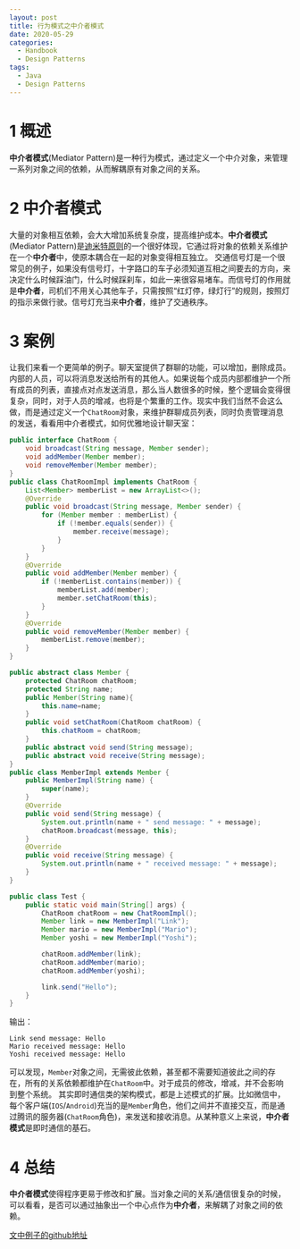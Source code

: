 ```yaml
---
layout: post
title: 行为模式之中介者模式
date: 2020-05-29
categories:
  - Handbook
  - Design Patterns
tags:
  - Java
  - Design Patterns
---
```


# 1 概述

**中介者模式**(Mediator Pattern)是一种行为模式，通过定义一个中介对象，来管理一系列对象之间的依赖，从而解耦原有对象之间的关系。

# 2 中介者模式

大量的对象相互依赖，会大大增加系统复杂度，提高维护成本。**中介者模式**(Mediator Pattern)是[迪米特原则](https://nightfield.com.cn/index.php/archives/96/#directory084061818085818549)的一个很好体现，它通过将对象的依赖关系维护在一个**中介者**中，使原本耦合在一起的对象变得相互独立。
交通信号灯是一个很常见的例子，如果没有信号灯，十字路口的车子必须知道互相之间要去的方向，来决定什么时候踩油门，什么时候踩刹车，如此一来很容易堵车。而信号灯的作用就是**中介者**，司机们不用关心其他车子，只需按照“红灯停，绿灯行”的规则，按照灯的指示来做行驶。信号灯充当来**中介者**，维护了交通秩序。

# 3 案例

让我们来看一个更简单的例子。聊天室提供了群聊的功能，可以增加，删除成员。内部的人员，可以将消息发送给所有的其他人。如果说每个成员内部都维护一个所有成员的列表，直接点对点发送消息，那么当人数很多的时候，整个逻辑会变得很复杂，同时，对于人员的增减，也将是个繁重的工作。现实中我们当然不会这么做，而是通过定义一个`ChatRoom`对象，来维护群聊成员列表，同时负责管理消息的发送，看看用中介者模式，如何优雅地设计聊天室：
~~~java
public interface ChatRoom {
    void broadcast(String message, Member sender);
    void addMember(Member member);
    void removeMember(Member member);
}
public class ChatRoomImpl implements ChatRoom {
    List<Member> memberList = new ArrayList<>();
    @Override
    public void broadcast(String message, Member sender) {
        for (Member member : memberList) {
            if (!member.equals(sender)) {
                member.receive(message);
            }
        }
    }
    @Override
    public void addMember(Member member) {
        if (!memberList.contains(member)) {
            memberList.add(member);
            member.setChatRoom(this);
        }
    }
    @Override
    public void removeMember(Member member) {
        memberList.remove(member);
    }
}

public abstract class Member {
    protected ChatRoom chatRoom;
    protected String name;
    public Member(String name){
        this.name=name;
    }
    public void setChatRoom(ChatRoom chatRoom) {
        this.chatRoom = chatRoom;
    }
    public abstract void send(String message);
    public abstract void receive(String message);
}
public class MemberImpl extends Member {
    public MemberImpl(String name) {
        super(name);
    }
    @Override
    public void send(String message) {
        System.out.println(name + " send message: " + message);
        chatRoom.broadcast(message, this);
    }
    @Override
    public void receive(String message) {
        System.out.println(name + " received message: " + message);
    }
}

public class Test {
    public static void main(String[] args) {
        ChatRoom chatRoom = new ChatRoomImpl();
        Member link = new MemberImpl("Link");
        Member mario = new MemberImpl("Mario");
        Member yoshi = new MemberImpl("Yoshi");

        chatRoom.addMember(link);
        chatRoom.addMember(mario);
        chatRoom.addMember(yoshi);

        link.send("Hello");
    }
}
~~~

输出：
~~~
Link send message: Hello
Mario received message: Hello
Yoshi received message: Hello
~~~

可以发现，`Member`对象之间，无需彼此依赖，甚至都不需要知道彼此之间的存在，所有的关系依赖都维护在`ChatRoom`中。对于成员的修改，增减，并不会影响到整个系统。
其实即时通信类的架构模式，都是上述模式的扩展。比如微信中，每个客户端(`IOS`/`Android`)充当的是`Member`角色，他们之间并不直接交互，而是通过腾讯的服务器(`ChatRoom`角色)，来发送和接收消息。从某种意义上来说，**中介者模式**是即时通信的基石。

# 4 总结

**中介者模式**使得程序更易于修改和扩展。当对象之间的关系/通信很复杂的时候，可以看看，是否可以通过抽象出一个中心点作为**中介者**，来解耦了对象之间的依赖。

[文中例子的github地址](https://github.com/chingjustwe/designPattern)